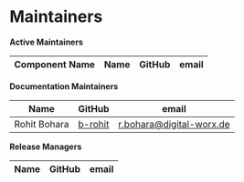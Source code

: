 # Maintainers

**Active Maintainers**

| Component Name | Name | GitHub | email |
| -------------- | ---- | ------ | ----- |

**Documentation Maintainers**

| Name         | GitHub             | email                      |
| ------------ | ------------------ | -------------------------- |
| Rohit Bohara | [b-rohit][b-rohit] | <r.bohara@digital-worx.de> |

**Release Managers**

| Name | GitHub | email |
| ---- | ------ | ----- |

[b-rohit]: https://github.com/b-rohit

